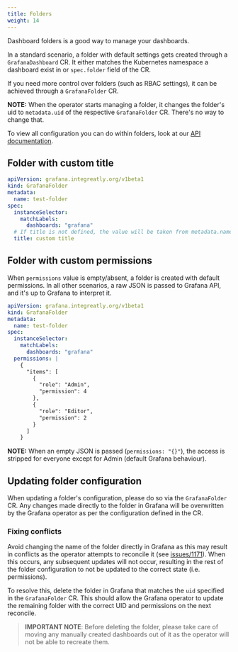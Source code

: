 ```yaml
---
title: Folders
weight: 14
---
```


Dashboard folders is a good way to manage your dashboards.

In a standard scenario, a folder with default settings gets created through a `GrafanaDashboard` CR. It either matches the Kubernetes namespace a dashboard exist in or `spec.folder` field of the CR.

If you need more control over folders (such as RBAC settings), it can be achieved through a `GrafanaFolder` CR.

**NOTE:** When the operator starts managing a folder, it changes the folder's uid to `metadata.uid` of the respective `GrafanaFolder` CR. There's no way to change that.

To view all configuration you can do within folders, look at our [API documentation](../api/#grafanafolderspec).

## Folder with custom title

```yaml
apiVersion: grafana.integreatly.org/v1beta1
kind: GrafanaFolder
metadata:
  name: test-folder
spec:
  instanceSelector:
    matchLabels:
      dashboards: "grafana"
  # If title is not defined, the value will be taken from metadata.name
  title: custom title
```

## Folder with custom permissions

When `permissions` value is empty/absent, a folder is created with default permissions. In all other scenarios, a raw JSON is passed to Grafana API, and it's up to Grafana to interpret it.

```yaml
apiVersion: grafana.integreatly.org/v1beta1
kind: GrafanaFolder
metadata:
  name: test-folder
spec:
  instanceSelector:
    matchLabels:
      dashboards: "grafana"
  permissions: |
    {
      "items": [
        {
          "role": "Admin",
          "permission": 4
        },
        {
          "role": "Editor",
          "permission": 2
        }
      ]
    }
```

**NOTE:** When an empty JSON is passed (`permissions: "{}"`), the access is stripped for everyone except for Admin (default Grafana behaviour).

## Updating folder configuration

When updating a folder's configuration, please do so via the `GrafanaFolder` CR. Any changes made directly to the folder in Grafana will be overwritten by the Grafana operator as per the configuration defined in the CR.

### Fixing conflicts
Avoid changing the name of the folder directly in Grafana as this may result in conflicts as the operator attempts to reconcile it (see [issues/1171](https://github.com/grafana/grafana-operator/issues/1171)). When this occurs, any subsequent updates will not occur, resulting in the rest of the folder configuration to not be updated to the correct state (i.e. permissions).

To resolve this, delete the folder in Grafana that matches the `uid` specified in the `GrafanaFolder` CR. This should allow the Grafana operator to update the remaining folder with the correct UID and permissions on the next reconcile.

> **IMPORTANT NOTE**: Before deleting the folder, please take care of moving any manually created dashboards out of it as the operator will not be able to recreate them.
